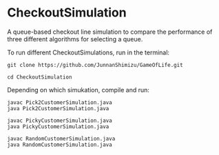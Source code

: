# CheckoutSimulation
A queue-based checkout line simulation to compare the performance of three different algorithms for selecting a queue.

To run different CheckoutSimulations, run in the terminal:
```
git clone https://github.com/JunnanShimizu/GameOfLife.git
```
```
cd CheckoutSimulation
```

Depending on which simukation, compile and run:

```
javac Pick2CustomerSimulation.java
java Pick2CustomerSimulation.java
```
```
javac PickyCustomerSimulation.java
java PickyCustomerSimulation.java
```
```
javac RandomCustomerSimulation.java
java RandomCustomerSimulation.java
```
